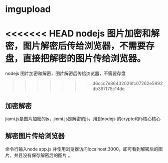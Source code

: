 # imgupload
<<<<<<< HEAD
nodejs 图片加密和解密，图片解密后传给浏览器，不需要存盘，直接把解密的图片传给浏览器。
=======
nodejs 图片加密和解密，图片解密后传给浏览器，不需要存盘
>>>>>>> d6ccc7e86432026fc07262e5992db397f75c14de
## 加密解密
jiami.js是图片加密的js，jiemi.js是解密的js，用到nodejs 的crypto和fs核心核心
## 解密图片传给浏览器
命令行输入node app.js  并使用浏览器访问localhost:3000，即可看到解密后的图片，并且没有保存解密后的图片  。  
